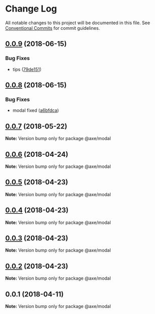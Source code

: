 # Change Log

All notable changes to this project will be documented in this file.
See [Conventional Commits](https://conventionalcommits.org) for commit guidelines.

<a name="0.0.9"></a>
## [0.0.9](https://github.com/ansenhuang/axe/compare/@axe/modal@0.0.8...@axe/modal@0.0.9) (2018-06-15)


### Bug Fixes

* tips ([79de151](https://github.com/ansenhuang/axe/commit/79de151))




<a name="0.0.8"></a>
## [0.0.8](https://github.com/ansenhuang/axe/compare/@axe/modal@0.0.7...@axe/modal@0.0.8) (2018-06-15)


### Bug Fixes

* modal fixed ([a6bfdca](https://github.com/ansenhuang/axe/commit/a6bfdca))




<a name="0.0.7"></a>
## [0.0.7](https://github.com/ansenhuang/axe/compare/@axe/modal@0.0.6...@axe/modal@0.0.7) (2018-05-22)




**Note:** Version bump only for package @axe/modal

<a name="0.0.6"></a>
## [0.0.6](https://github.com/ansenhuang/axe/compare/@axe/modal@0.0.5...@axe/modal@0.0.6) (2018-04-24)




**Note:** Version bump only for package @axe/modal

<a name="0.0.5"></a>
## [0.0.5](https://github.com/ansenhuang/axe/compare/@axe/modal@0.0.3...@axe/modal@0.0.5) (2018-04-23)




**Note:** Version bump only for package @axe/modal

<a name="0.0.4"></a>
## [0.0.4](https://github.com/ansenhuang/axe/compare/@axe/modal@0.0.3...@axe/modal@0.0.4) (2018-04-23)




**Note:** Version bump only for package @axe/modal

<a name="0.0.3"></a>
## [0.0.3](https://github.com/ansenhuang/axe/compare/@axe/modal@0.0.1...@axe/modal@0.0.3) (2018-04-23)




**Note:** Version bump only for package @axe/modal

<a name="0.0.2"></a>
## [0.0.2](https://github.com/ansenhuang/axe/compare/@axe/modal@0.0.1...@axe/modal@0.0.2) (2018-04-23)




**Note:** Version bump only for package @axe/modal

<a name="0.0.1"></a>
## 0.0.1 (2018-04-11)




**Note:** Version bump only for package @axe/modal
